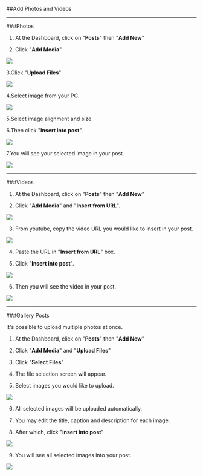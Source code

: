 ##Add Photos and Videos

--------
###Photos

1. At the Dashboard, click on "**Posts**" then "**Add New**" 

2. Click "**Add Media**"

<img src="https://cloud.githubusercontent.com/assets/7699775/7001822/4620c5a4-dc7b-11e4-9a75-9230a0176314.png">

3.Click "**Upload Files**"

<img src="https://cloud.githubusercontent.com/assets/7699775/7001840/a70129f4-dc7b-11e4-81d3-20f53746bb76.png">

4.Select image from your PC.

<img src="https://cloud.githubusercontent.com/assets/7699775/7001874/81d866c8-dc7c-11e4-833b-2705d6c744ae.png">

5.Select image alignment and size. 

6.Then click "**Insert into post**". 

<img src="https://cloud.githubusercontent.com/assets/7699775/7001937/7cdd35f8-dc7d-11e4-9f07-0228a6055bd9.png">

7.You will see your selected image in your post. 

<img src="https://cloud.githubusercontent.com/assets/7699775/7001961/ea5d2db8-dc7d-11e4-98dc-7684ff285222.png">

---------
###Videos

1. At the Dashboard, click on "**Posts**" then "**Add New**" 

2. Click "**Add Media**" and "**Insert from URL**".

<img src="https://cloud.githubusercontent.com/assets/7699775/7002018/ac8188b2-dc7e-11e4-8bb7-fe9e5756135f.png">

3. From youtube, copy the video URL you would like to insert in your post. 

<img src="https://cloud.githubusercontent.com/assets/7699775/7002070/8737b24c-dc7f-11e4-80cc-1638a10f6ee5.png">

4. Paste the URL in "**Insert from URL**" box.

5. Click "**Insert into post**". 

<img src="https://cloud.githubusercontent.com/assets/7699775/7002095/15c6a23e-dc80-11e4-9da7-35585a51bb6c.png">

6. Then you will see the video in your post. 

<img src="https://cloud.githubusercontent.com/assets/7699775/7002119/71d8e622-dc80-11e4-9981-91d7eb3c3877.png">

----------------
###Gallery Posts

It's possible to upload multiple photos at once. 

1. At the Dashboard, click on "**Posts**" then "**Add New**"

2. Click "**Add Media**" and "**Upload Files**"

3. Click "**Select Files**" 

4. The file selection screen will appear. 

5. Select images you would like to upload.

<img src="https://cloud.githubusercontent.com/assets/7699775/7002242/a0d74598-dc82-11e4-9df1-cfd7e27e1a33.png">

6. All selected images will be uploaded automatically. 

7. You may edit the title, caption and description for each image.

8. After which, click "**insert into post**"

<img src="https://cloud.githubusercontent.com/assets/7699775/7002308/b3c66bce-dc83-11e4-8b37-d2de0cee01f2.png">

9. You will see all selected images into your post.

<img src="https://cloud.githubusercontent.com/assets/7699775/7002333/014acf0c-dc84-11e4-8328-5a458658f45f.png">

